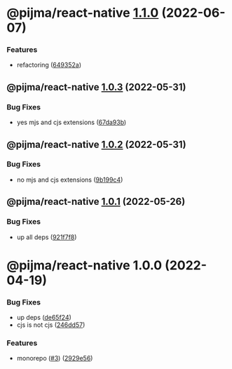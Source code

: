 # @pijma/react-native [1.1.0](https://github.com/qiwi/pijma-native/compare/@pijma/react-native@1.0.3...@pijma/react-native@1.1.0) (2022-06-07)


### Features

* refactoring ([649352a](https://github.com/qiwi/pijma-native/commit/649352a76422457b95a215df33d72e2ff9134b1a))

## @pijma/react-native [1.0.3](https://github.com/qiwi/pijma-native/compare/@pijma/react-native@1.0.2...@pijma/react-native@1.0.3) (2022-05-31)


### Bug Fixes

* yes mjs and cjs extensions ([67da93b](https://github.com/qiwi/pijma-native/commit/67da93bfa4ed57f52d30e03090d3952ca23978a5))

## @pijma/react-native [1.0.2](https://github.com/qiwi/pijma-native/compare/@pijma/react-native@1.0.1...@pijma/react-native@1.0.2) (2022-05-31)


### Bug Fixes

* no mjs and cjs extensions ([9b199c4](https://github.com/qiwi/pijma-native/commit/9b199c4f42c1861994f7a6548265dc66e9039f9a))

## @pijma/react-native [1.0.1](https://github.com/qiwi/pijma-native/compare/@pijma/react-native@1.0.0...@pijma/react-native@1.0.1) (2022-05-26)


### Bug Fixes

* up all deps ([921f7f8](https://github.com/qiwi/pijma-native/commit/921f7f875b489b55b56436ac1c705ff8296f268c))

# @pijma/react-native 1.0.0 (2022-04-19)


### Bug Fixes

* up deps ([de65f24](https://github.com/qiwi/pijma-native/commit/de65f245cbd084ae6da6b99787859d3ba929c94b))
* сjs is not cjs ([246dd57](https://github.com/qiwi/pijma-native/commit/246dd57a1b48c9b3e2a2bdfd3ac0bccc761db3c4))


### Features

* monorepo ([#3](https://github.com/qiwi/pijma-native/issues/3)) ([2929e56](https://github.com/qiwi/pijma-native/commit/2929e569ab3c275b3d43e79b71c1f76311d06615))
